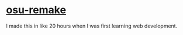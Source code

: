 # [osu-remake](https://fireisgood.github.io/osu-remake/)

I made this in like 20 hours when I was first learning web development.
